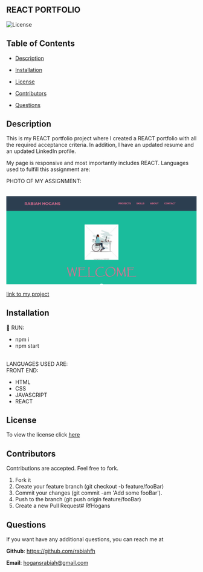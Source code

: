 ## REACT PORTFOLIO
 ![License](https://img.shields.io/badge/license-MIT-red) 

  
 ## Table of Contents
  
* [Description](#Description)
  
* [Installation](#Installation)
  
* [License](#License)
  
* [Contributors](#Contributors)
  
* [Questions](#Questions)
  
 ## Description 
  
This is my REACT portfolio project where I created a REACT portfolio with all the required acceptance criteria. In addition, I have an updated resume and an updated LinkedIn profile.

 My page is responsive and most importantly includes REACT. Languages used to fulfill this assignment are:

PHOTO OF MY ASSIGNMENT:


<br>![photo of my assignment](.//public/images/reactportfolio.PNG)


[link to my project](https://rabiahfh.github.io/Rabiah-Hogansportfolio/)

 ## Installation
  
 💾 
 RUN:
  
* npm i
* npm start

    


<br>
LANGUAGES USED ARE:
<br>
FRONT END:

- HTML
- CSS
- JAVASCRIPT
- REACT

 ## License
 To view the license click [here](https://choosealicense.com/licenses/mit/)

  
 ## Contributors
  
 Contributions are accepted. Feel free to fork.
1. Fork it
2. Create your feature branch (git checkout -b feature/fooBar)
3. Commit your changes (git commit -am 'Add some fooBar').
4. Push to the branch (git push origin feature/fooBar)
5. Create a new Pull Request# RfHogans

  
  
 ## Questions
  
 If you want have any additional questions, you can reach me at
  
 **Github**: https://github.com/rabiahfh
  
 **Email**: hogansrabiah@gmail.com



